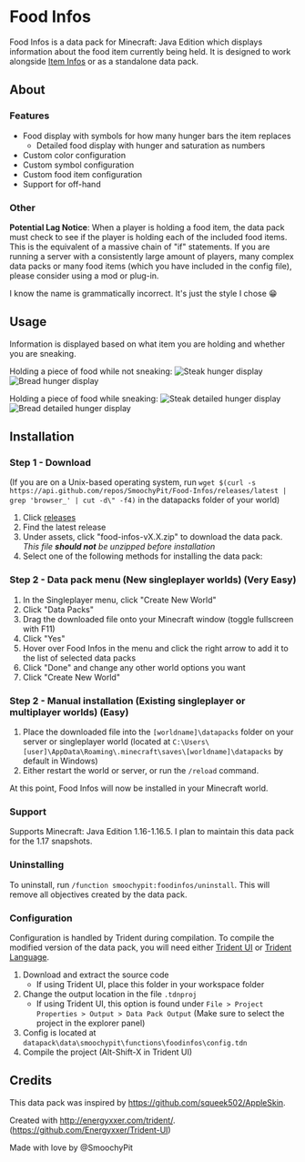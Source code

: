 # Food Infos

Food Infos is a data pack for Minecraft: Java Edition which displays information about the food item currently being held. It is designed to work alongside [Item Infos](https://github.com/SmoochyPit/Item-Infos) or as a standalone data pack.

## About 

### Features

* Food display with symbols for how many hunger bars the item replaces
    * Detailed food display with hunger and saturation as numbers
* Custom color configuration
* Custom symbol configuration
* Custom food item configuration
* Support for off-hand

### Other

**Potential Lag Notice**: When a player is holding a food item, the data pack must check to see if the player is holding each of the included food items. This is the equivalent of a massive chain of "if" statements. If you are running a server with a consistently large amount of players, many complex data packs or many food items (which you have included in the config file), please consider using a mod or plug-in.

I know the name is grammatically incorrect. It's just the style I chose :grin:

## Usage

Information is displayed based on what item you are holding and whether you are sneaking.

Holding a piece of food while not sneaking:
![Steak hunger display](https://i.imgur.com/QATGNEN.png)
![Bread hunger display](https://i.imgur.com/lSjG7sG.png)

Holding a piece of food while sneaking:
![Steak detailed hunger display](https://i.imgur.com/w7TBIm8.png)
![Bread detailed hunger display](https://i.imgur.com/cndqvTS.png)

## Installation
### Step 1 - Download

(If you are on a Unix-based operating system, run `wget $(curl -s https://api.github.com/repos/SmoochyPit/Food-Infos/releases/latest | grep 'browser_' | cut -d\" -f4)` in the datapacks folder of your world)

1. Click [releases](https://github.com/SmoochyPit/Food-Infos/releases)
2. Find the latest release
3. Under assets, click "food-infos-vX.X.zip" to download the data pack. *This file **should not** be unzipped before installation*
4. Select one of the following methods for installing the data pack:

### Step 2 - Data pack menu (New singleplayer worlds) (Very Easy)

1. In the Singleplayer menu, click "Create New World"
2. Click "Data Packs"
3. Drag the downloaded file onto your Minecraft window (toggle fullscreen with F11)
4. Click "Yes"
5. Hover over Food Infos in the menu and click the right arrow to add it to the list of selected data packs
6. Click "Done" and change any other world options you want
7. Click "Create New World"

### Step 2 - Manual installation (Existing singleplayer or multiplayer worlds) (Easy)

1. Place the downloaded file into the `[worldname]\datapacks` folder on your server or singleplayer world (located at `C:\Users\[user]\AppData\Roaming\.minecraft\saves\[worldname]\datapacks` by default in Windows)
2. Either restart the world or server, or run the `/reload` command.

At this point, Food Infos will now be installed in your Minecraft world.

### Support

Supports Minecraft: Java Edition 1.16-1.16.5. I plan to maintain this data pack for the 1.17 snapshots.

### Uninstalling

To uninstall, run `/function smoochypit:foodinfos/uninstall`. This will remove all objectives created by the data pack.

### Configuration

Configuration is handled by Trident during compilation. To compile the modified version of the data pack, you will need either [Trident UI](https://github.com/Energyxxer/Trident-UI) or [Trident Language](https://github.com/Energyxxer/Trident-Language).

1. Download and extract the source code
    * If using Trident UI, place this folder in your workspace folder
2. Change the output location in the file `.tdnproj`
    * If using Trident UI, this option is found under `File > Project Properties > Output > Data Pack Output` (Make sure to select the project in the explorer panel)
3. Config is located at `datapack\data\smoochypit\functions\foodinfos\config.tdn`
4. Compile the project (Alt-Shift-X in Trident UI)

## Credits

This data pack was inspired by https://github.com/squeek502/AppleSkin.

Created with http://energyxxer.com/trident/. (https://github.com/Energyxxer/Trident-UI)

Made with love by @SmoochyPit
